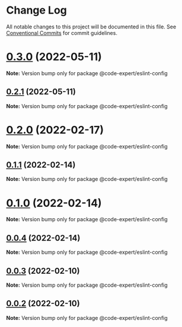 # Change Log

All notable changes to this project will be documented in this file.
See [Conventional Commits](https://conventionalcommits.org) for commit guidelines.

# [0.3.0](https://github.com/CodeExpertETH/configs/compare/@code-expert/eslint-config@0.2.0...@code-expert/eslint-config@0.3.0) (2022-05-11)

**Note:** Version bump only for package @code-expert/eslint-config





## [0.2.1](https://github.com/CodeExpertETH/configs/compare/@code-expert/eslint-config@0.2.0...@code-expert/eslint-config@0.2.1) (2022-05-11)

**Note:** Version bump only for package @code-expert/eslint-config





# [0.2.0](https://github.com/CodeExpertETH/configs/compare/@code-expert/eslint-config@0.1.1...@code-expert/eslint-config@0.2.0) (2022-02-17)

**Note:** Version bump only for package @code-expert/eslint-config





## [0.1.1](https://github.com/CodeExpertETH/configs/compare/@code-expert/eslint-config@0.1.0...@code-expert/eslint-config@0.1.1) (2022-02-14)

**Note:** Version bump only for package @code-expert/eslint-config





# [0.1.0](https://github.com/CodeExpertETH/configs/compare/@code-expert/eslint-config@0.0.4...@code-expert/eslint-config@0.1.0) (2022-02-14)

**Note:** Version bump only for package @code-expert/eslint-config





## [0.0.4](https://github.com/CodeExpertETH/configs/compare/@code-expert/eslint-config@0.0.3...@code-expert/eslint-config@0.0.4) (2022-02-14)

**Note:** Version bump only for package @code-expert/eslint-config





## [0.0.3](https://github.com/CodeExpertETH/configs/compare/@code-expert/eslint-config@0.0.2...@code-expert/eslint-config@0.0.3) (2022-02-10)

**Note:** Version bump only for package @code-expert/eslint-config





## [0.0.2](https://github.com/CodeExpertETH/configs/compare/@code-expert/eslint-config@0.2.1...@code-expert/eslint-config@0.0.2) (2022-02-10)

**Note:** Version bump only for package @code-expert/eslint-config
